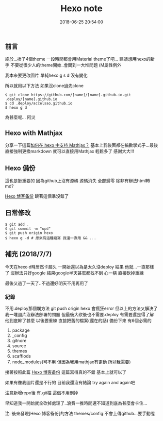 ﻿---
title: Hexo note
date: 2018-06-25 20:54:00
comment: true
categories:
- Environment Setup
- Talks
tags:
- Hexo
- Mathjax
- Git
---
## 前言

終於...換了4個theme 一段時間都會用Material theme了吧...
建議想用hexo的新手 不要從很少人的theme開始..會問到一大堆問題 (M屬性例外

<!--more-->

我本來要更改圖片
單純hexo g s d 沒有變化

所以就用以下方法
如果沒clone過先clone
```
$ git clone https://github.com/[name]/[name].github.io.git .deploy/[name].github.io
$ cd .deploy/accelsao.github.io
$ hexo g d
```
為甚麼呢... 阿災



## Hexo with Mathjax

分享一下這篇[如何在 hexo 中支持 Mathjax？](https://ranmaosong.github.io/2017/11/29/hexo-support-mathjax/)
基本上我後面都在搞數學式子...最後 直接強制更換markdown 就可以直接用Mathjax 輕鬆多了 感謝大大!!!

## Hexo 備份

這也是挺重要的 因為github上沒有源碼 源碼消失 全部歸零 除非有辦法html轉md?

[Hexo 博客备份](https://blog.itswincer.com/posts/7efd2818/)
跟著這個準沒錯了

## 日常修改

```
$ git add .
$ git commit -m "upd"
$ git push origin hexo
$ hexo g -d # 原來有這種縮寫 我還一直用 && ...
```

## 補充 (2018/7/7)
今天在hexo d時居然卡超久 一開始還以為是太久沒deploy 結果 他就...一直那樣了
沒辦法只好google 結果google半天甚麼都找不到
心一橫 直接砍掉重練

最後又過了一天了..不過還好明天不用再用了

### 紀錄
不用.deploy那個爛方法 git push origin hexo 會瘋狂error
但以上的方法又解決了我一堆圖片沒辦法部署的問題 但最後大砍後也不需要.deploy
有需要還是得了解他到底幹了甚麼
以後要重練
直接把舊的檔案(還在的話) 備份下來
有6個必需的
1. package
2. _config
3. gitnore
4. source
5. themes
6. scafflods
7. node_modules(可不用 但因為我用mathjax有更動 所以我需要)

接著按照此篇 [Hexo 博客备份](https://blog.itswincer.com/posts/7efd2818/)
這篇寫得真的不錯
基本上就可以了

如果有像我圖片還是不行的
目前我還沒有結論
try again and again吧

注意新增repo後 有.git檔 這個不用刪掉

早知道我一開始就全砍掉處理了..浪費一推時間還不知道到底為甚麼會卡住...

注: 後來發現[Hexo 博客备份]的方法 themes/config 不會上傳github...要手動喔
